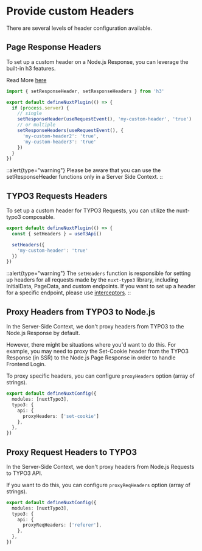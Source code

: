 # Provide custom Headers

There are several levels of header configuration available. 

## Page Response Headers

To set up a custom header on a Node.js Response, you can leverage the built-in h3 features.

Read More [here](https://www.jsdocs.io/package/h3#setResponseHeader)
```ts [plugins/setResponseHeader.ts]
import { setResponseHeader, setResponseHeaders } from 'h3'

export default defineNuxtPlugin(() => {
  if (process.server) {
    // single
    setResponseHeader(useRequestEvent(), 'my-custom-header', 'true')
    // or multiple
    setResponseHeaders(useRequestEvent(), {
      'my-custom-header2': 'true',
      'my-custom-header3': 'true'
    })
  }
})
```

::alert{type="warning"}
Please be aware that you can use the setResponseHeader functions only in a Server Side Context.
::

## TYPO3 Requests Headers

To set up a custom header for TYPO3 Requests, you can utilize the nuxt-typo3 composable.


```ts [plugins/setRequestHeader.ts]
export default defineNuxtPlugin(() => {
  const { setHeaders } = useT3Api()

  setHeaders({
    'my-custom-header': 'true'
  })
})
```
::alert{type="warning"}
The `setHeaders` function is responsible for setting up headers for all requests made by the `nuxt-typo3` library, including InitialData, PageData, and custom endpoints. If you want to set up a header for a specific endpoint, please use [interceptors](api-interceptors.md).
::

## Proxy Headers from TYPO3 to Node.js

In the Server-Side Context, we don't proxy headers from TYPO3 to the Node.js Response by default.

However, there might be situations where you'd want to do this. For example, you may need to proxy the Set-Cookie header from the TYPO3 Response (in SSR) to the Node.js Page Response in order to handle Frontend Login.

To proxy specific headers, you can configure `proxyHeaders` option (array of strings).

```ts [nuxt.config.ts]
export default defineNuxtConfig({
  modules: [nuxtTypo3],
  typo3: {
    api: {
      proxyHeaders: ['set-cookie']
    },
  },
})
```

## Proxy Request Headers to TYPO3

In the Server-Side Context, we don't proxy headers from Node.js Requests to TYPO3 API.

If you want to do this, you can configure `proxyReqHeaders` option (array of strings).

```ts [nuxt.config.ts]
export default defineNuxtConfig({
  modules: [nuxtTypo3],
  typo3: {
    api: {
      proxyReqHeaders: ['referer'],
    },
  },
})
```
